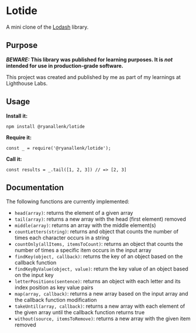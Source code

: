# Lotide

A mini clone of the [Lodash](https://lodash.com) library.

## Purpose

**_BEWARE:_ This library was published for learning purposes. It is _not_ intended for use in production-grade software.**

This project was created and published by me as part of my learnings at Lighthouse Labs. 

## Usage

**Install it:**

`npm install @ryanallenk/lotide`

**Require it:**

`const _ = require('@ryanallenk/lotide');`

**Call it:**

`const results = _.tail([1, 2, 3]) // => [2, 3]`

## Documentation

The following functions are currently implemented:

* `head(array)`: returns the element of a given array
* `tail(array)`: returns a new array with the head (first element) removed
* `middle(array)`: returns an array with the middle element(s)
* `countLetters(string)`: returns and object that counts the number of times each character occurs in a string 
* `countOnly(allItems, itemsToCount)`: returns an object that counts the number of times a specific item occurs in the input array
* `findKey(object, callback)`: returns the key of an object based on the callback function
* `findKeyByValue(object, value)`: return the key value of an object based on the input key
* `letterPositions(sentence)`: returns an object with each letter and its index position as key value pairs
* `map(array, callback)`: returns a new array based on the input array and the callback function modification
* `takeUntil(array, callback)`: returns a new array with each element of the given array until the callback function returns true
* `without(source, itemsToRemove)`: returns a new array with the given item removed 